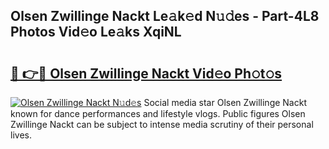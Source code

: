 ## Olsen Zwillinge Nackt Le𝚊k𝚎d N𝚞𝚍es - Part-4L8 Photos Vid𝚎o Le𝚊ks XqiNL

# <h2><a href="http://fb9dxam.evod.top/?m=Olsen+Zwillinge+Nackt">🔗 👉🔴 Olsen Zwillinge Nackt Vid𝚎o Ph𝚘t𝚘s</a></h2>

[![Olsen Zwillinge Nackt N𝚞d𝚎s](https://i.imgur.com/8V9OHl7.gif)](http://fb9dxam.evod.top/?m=Olsen+Zwillinge+Nackt)
Social media star Olsen Zwillinge Nackt known for dance performances and lifestyle vlogs. Public figures Olsen Zwillinge Nackt can be subject to intense media scrutiny of their personal lives. 

